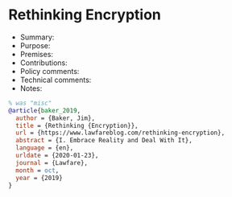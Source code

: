 # Rethinking Encryption

- Summary:
- Purpose:
- Premises:
- Contributions:
- Policy comments:
- Technical comments:
- Notes:

```bib
% was "misc"
@article{baker_2019,
  author = {Baker, Jim},
  title = {Rethinking {Encryption}},
  url = {https://www.lawfareblog.com/rethinking-encryption},
  abstract = {I. Embrace Reality and Deal With It},
  language = {en},
  urldate = {2020-01-23},
  journal = {Lawfare},
  month = oct,
  year = {2019}
}
```
